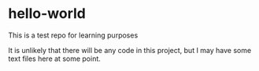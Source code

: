 # hello-world
This is a test repo for learning purposes

It is unlikely that there will be any code in this project, but I may have some text files here at some point.
